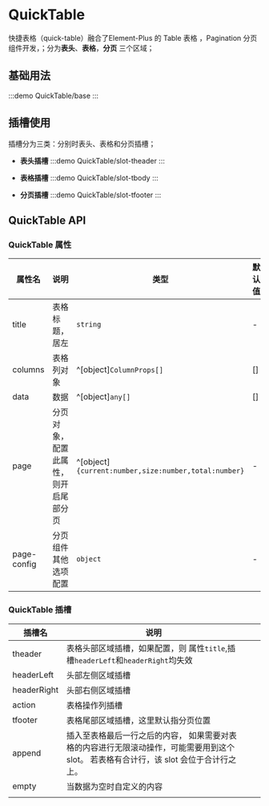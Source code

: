 # QuickTable

快捷表格（quick-table）融合了Element-Plus 的 Table 表格 ，Pagination 分页 组件开发，；分为**表头**、**表格**，**分页** 三个区域；


## 基础用法

:::demo
QuickTable/base
:::


## 插槽使用

插槽分为三类：分别时表头、表格和分页插槽；
-  **表头插槽**
:::demo
QuickTable/slot-theader
:::

- **表格插槽**
:::demo
QuickTable/slot-tbody
:::

- **分页插槽**
:::demo
QuickTable/slot-tfooter
:::


## QuickTable API

### QuickTable  属性

| **属性名**  | **说明**                             | **类型**                                             | **默认值** |
| ----------- | ------------------------------------ | ---------------------------------------------------- | ---------- |
| title       | 表格标题，居左                       | `string`                                             | -          |
| columns     | 表格列对象                           | ^[object]`ColumnProps[]`                             | []         |
| data        | 数据                                 | ^[object]`any[]`                                     | []         |
| page        | 分页对象，配置此属性，则开启尾部分页 | ^[object]`{current:number,size:number,total:number}` | -          |
| page-config | 分页组件其他选项配置                 | `object`                                             | -          |



### QuickTable 插槽

| 插槽名      | 说明                                                                                                                                    |     |     |
| ----------- | --------------------------------------------------------------------------------------------------------------------------------------- | --- | --- |
| theader     | 表格头部区域插槽，如果配置，则 属性`title`,插槽`headerLeft`和`headerRight`均失效                                                        |     |     |
| headerLeft  | 头部左侧区域插槽                                                                                                                        |     |     |
| headerRight | 头部右侧区域插槽                                                                                                                        |     |     |
| action      | 表格操作列插槽                                                                                                                          |     |     |
| tfooter     | 表格尾部区域插槽，这里默认指分页位置                                                                                                    |     |     |
| append      | 插入至表格最后一行之后的内容， 如果需要对表格的内容进行无限滚动操作，可能需要用到这个 slot。 若表格有合计行，该 slot 会位于合计行之上。 |     |     |
| empty       | 当数据为空时自定义的内容                                                                                                                |     |     |
|             |                                                                                                                                         |     |     |

